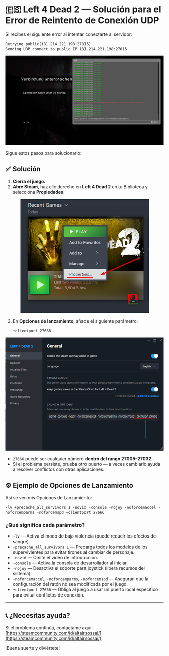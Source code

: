 # 🇪🇸 Left 4 Dead 2 — Solución para el Error de Reintento de Conexión UDP

Si recibes el siguiente error al intentar conectarte al servidor:

```
Retrying public(181.214.221.198:27015)
Sending UDP connect to public IP 181.214.221.198:27015
```

<p align="center">
  <img src="/tutorials/assets/connection-failed.jpg?raw=true" alt="Fallo de conexión tras 30 intentos"/>
</p>

Sigue estos pasos para solucionarlo:

## ✅ Solución

1. **Cierra el juego.**
2. **Abre Steam**, haz clic derecho en **Left 4 Dead 2** en tu Biblioteca y selecciona **Propiedades**.

<p align="center">
  <img src="/tutorials/assets/l4d2-properties.png?raw=true" alt="Propiedades de Left 4 Dead 2"/>
</p>

3. En **Opciones de lanzamiento**, añade el siguiente parámetro:

   ```
   +clientport 27666
   ```

<p align="center">
  <img src="/tutorials/assets/l4d2-launch-options.png?raw=true" alt="Opciones de lanzamiento de Left 4 Dead 2"/>
</p>

* `27666` puede ser cualquier número **dentro del rango 27005–27032**.
* Si el problema persiste, prueba otro puerto — a veces cambiarlo ayuda a resolver conflictos con otras aplicaciones.

## ⚙️ Ejemplo de Opciones de Lanzamiento

Así se ven mis Opciones de Lanzamiento:

```
-lv +precache_all_survivors 1 -novid -console -nojoy -noforcemaccel -noforcemparms -noforcemspd +clientport 27666
```

### ¿Qué significa cada parámetro?

* `-lv` — Activa el modo de baja violencia (puede reducir los efectos de sangre).
* `+precache_all_survivors 1` — Precarga todos los modelos de los supervivientes para evitar tirones al cambiar de personaje.
* `-novid` — Omite el video de introducción.
* `-console` — Activa la consola de desarrollador al iniciar.
* `-nojoy` — Desactiva el soporte para joystick (libera recursos del sistema).
* `-noforcemaccel`, `-noforcemparms`, `-noforcemspd` — Aseguran que la configuración del ratón no sea modificada por el juego.
* `+clientport 27666` — Obliga al juego a usar un puerto local específico para evitar conflictos de conexión.

---

## 📞 ¿Necesitas ayuda?

Si el problema continúa, contáctame aquí: [https://steamcommunity.com/id/altairsossai/](https://steamcommunity.com/id/altairsossai/)

¡Buena suerte y diviértete!

